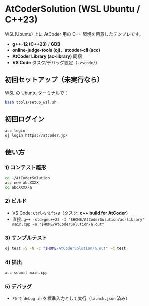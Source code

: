 # AtCoderSolution (WSL Ubuntu / C++23)

WSL(Ubuntu) 上に AtCoder 用の C++ 環境を用意したテンプレです。  
- **g++-12 (C++23)** / **GDB**
- **online-judge-tools (oj)**、**atcoder-cli (acc)**
- **AtCoder Library (ac-library)** 同梱
- **VS Code** タスク/デバッグ設定（`.vscode/`）

## 初回セットアップ（未実行なら）
WSL の Ubuntu ターミナルで：
```bash
bash tools/setup_wsl.sh
```

## 初回ログイン
```bash
acc login
oj login https://atcoder.jp/
```

## 使い方
### 1) コンテスト雛形
```bash
cd ~/AtCoderSolution
acc new abcXXXX
cd abcXXXX/a
```

### 2) ビルド
- VS Code: `Ctrl+Shift+B`（タスク: **c++ build for AtCoder**）
- 直接: `g++ -std=gnu++23 -I "$HOME/AtCoderSolution/ac-library" main.cpp -o "$HOME/AtCoderSolution/a.out"`

### 3) サンプルテスト
```bash
oj test -S -N -c "$HOME/AtCoderSolution/a.out" -d test
```

### 4) 提出
```bash
acc submit main.cpp
```

### 5) デバッグ
- `F5` で `debug.in` を標準入力として実行（`launch.json` 済み）
